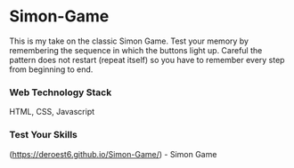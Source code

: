 # Simon-Game

This is my take on the classic Simon Game. Test your memory by remembering the sequence in which the buttons light up. Careful the pattern does not restart (repeat itself) so you have to remember every step from beginning to end.

### Web Technology Stack
HTML, CSS, Javascript

### Test Your Skills
(https://deroest6.github.io/Simon-Game/) - Simon Game
